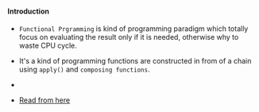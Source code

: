 #### Introduction
- `Functional Prgramming` is kind of programming paradigm which totally focus on evaluating the result only if it is needed, 
    otherwise why to waste CPU cycle.
- It's a kind of programming functions are constructed in from of a chain using `apply()` and `composing functions`.
- 



- [Read from here](https://www.freecodecamp.org/news/functional-programming-in-java/)